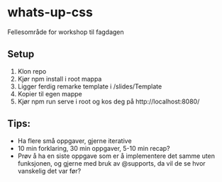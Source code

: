 # whats-up-css
Fellesområde for workshop til fagdagen

## Setup
 1. Klon repo
 2. Kjør npm install i root mappa
 3. Ligger ferdig remarke template i /slides/Template
 4. Kopier til egen mappe
 5. Kjør npm run serve i root og kos deg på http://localhost:8080/

## Tips:
 * Ha flere små oppgaver, gjerne iterative
 * 10 min forklaring, 30 min oppgaver, 5-10 min recap?
 * Prøv å ha en siste oppgave som er å implementere det samme uten funksjonen, og gjerne med bruk av @supports, da vil de se hvor vanskelig det var før?
